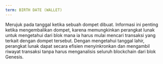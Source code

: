 ```yaml
---
term: BIRTH DATE (WALLET)
---
```


Merujuk pada tanggal ketika sebuah dompet dibuat. Informasi ini penting ketika mengembalikan dompet, karena memungkinkan perangkat lunak untuk mengetahui dari blok mana ia harus mulai mencari transaksi yang terkait dengan dompet tersebut. Dengan mengetahui tanggal lahir, perangkat lunak dapat secara efisien menyinkronkan dan mengambil riwayat transaksi tanpa harus menganalisis seluruh blockchain dari blok Genesis.